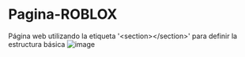 # Pagina-ROBLOX
Página web utilizando la etiqueta '&lt;section>&lt;/section>' para definir la estructura básica
![image](https://github.com/SOFTHAMCKK/Pagina-ROBLOX/assets/141162798/e9c68c05-65fb-4371-8252-cb2f24e1a3e2)
